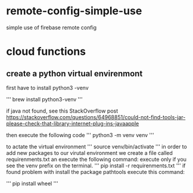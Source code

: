 # remote-config-simple-use
simple use of firebase remote config


# cloud functions

## create a python virtual envirenmont

first have to install python3 -venv

'''
    brew install python3-venv 
'''

if java not found, see this StackOverflow post https://stackoverflow.com/questions/64968851/could-not-find-tools-jar-please-check-that-library-internet-plug-ins-javaapple

then execute the following code 
'''
 python3 -m venv venv
'''

to actate the virtual environment
'''
    source venv/bin/activate
'''
in order to add new packages to our virutal environment we create a  file called requirenments.txt an execute the following command:
execute only if you see the venv prefix on the terminal.
'''
pip install -r requirenments.txt
'''
if found problem with install the package pathtools execute this command:

'''
    pip install wheel
'''

